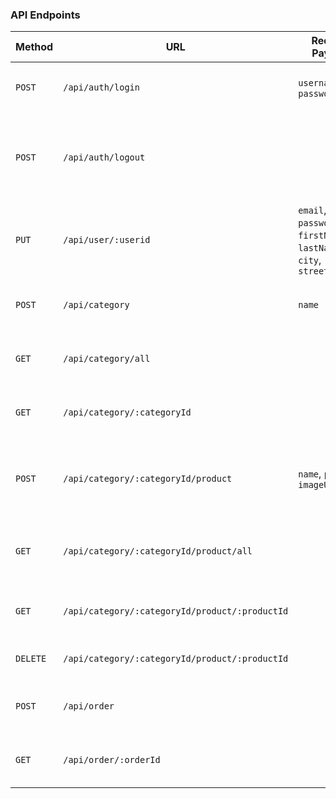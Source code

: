 ### API Endpoints

Method      | URL                                               | Request Payload               | Semantics                                         | Required Privilege    | Comments
------------|---------------------------------------------------|-------------------------------|---------------------------------------------------|-----------------------|----------------------------------------------------
`POST`      | `/api/auth/login`                                 | `username`, `password`        | Log in.                                           | N/A                   | The response shall include a `Set-Cookie` header.
`POST`      | `/api/auth/logout`                                |                               | Log out.                                          | N/A                   | The response shall include a `Set-Cookie` header to clear the cookie set by `POST /api/auth/login`.
`PUT`       | `/api/user/:userid`                               | `email`, `password`, `firstName`, `lastName`, `city`, `streetAddress` | Sign up (create a new user account).              | N/A                   | `userId` is user's ID Card #.
`POST`      | `/api/category`                                   | `name`                        | Create a new product category.                    | `admin`               |
`GET`       | `/api/category/all`                               |                               | Get all the categories.                           | `user`                | The response shall not include the products arrays.
`GET`       | `/api/category/:categoryId`                       |                               | Get details for the specified category.           | `user`                | The response shall not include the products array.
`POST`      | `/api/category/:categoryId/product`               | `name`, `price`, `imageUrl`   | Create a new product in the specified category.   | `admin`               | 
`GET`       | `/api/category/:categoryId/product/all`           |                               | Get all the products in the specified category.   | `user`                |
`GET`       | `/api/category/:categoryId/product/:productId`    |                               | Get details for the specified product.            | `user`                |
`DELETE`    | `/api/category/:categoryId/product/:productId`    |                               | Delete the specified product.                     | `admin`               |
`POST`      | `/api/order`                                      |                               | Check out (create a new order).                   | `user`                |
`GET`       | `/api/order/:orderId`                             |                               | Get details for the specified order.              | `admin`               |